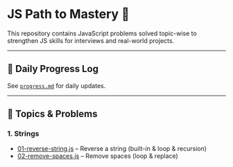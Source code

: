 # JS Path to Mastery 🚀

This repository contains JavaScript problems solved topic-wise to strengthen JS skills for interviews and real-world projects.

---

## 📅 Daily Progress Log
See [`progress.md`](progress.md) for daily updates.

---

## 📝 Topics & Problems

### 1. Strings
- [01-reverse-string.js](./problems/string/01-reverse-string.js) – Reverse a string (built-in & loop & recursion)
- [02-remove-spaces.js](./problems/string/02-remove-spaces.js) – Remove spaces (loop & replace)